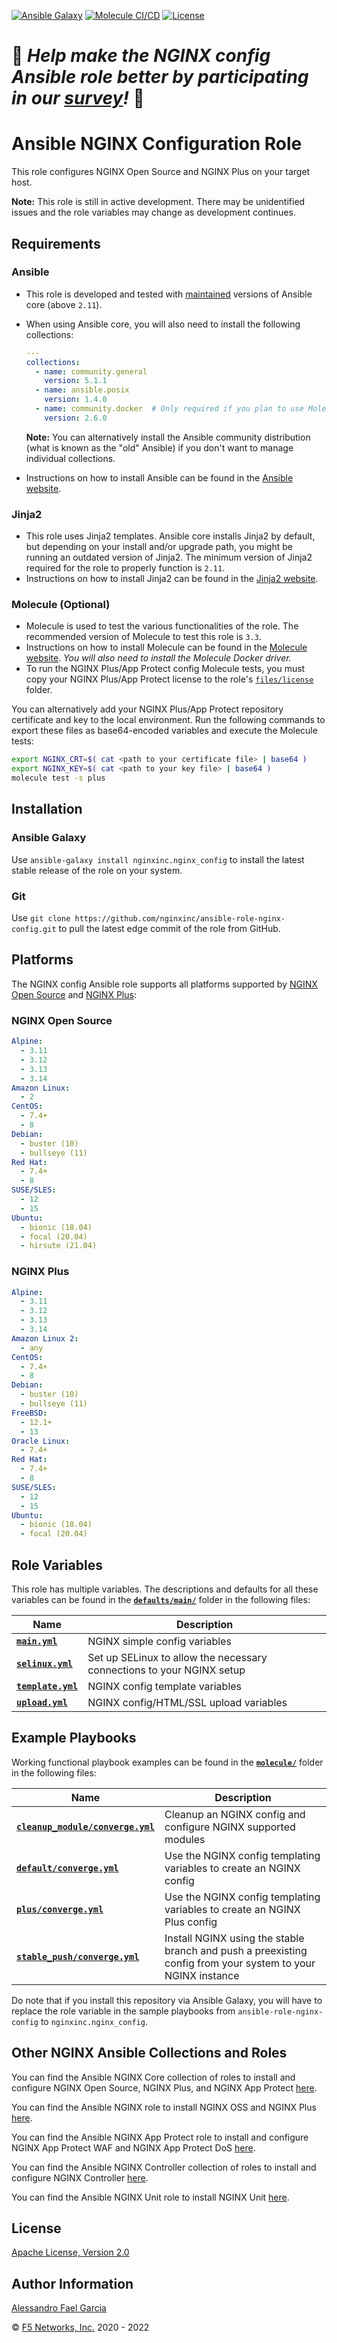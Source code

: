 [![Ansible Galaxy](https://img.shields.io/badge/galaxy-nginxinc.nginx__config-5bbdbf.svg)](https://galaxy.ansible.com/nginxinc/nginx_config)
[![Molecule CI/CD](https://github.com/nginxinc/ansible-role-nginx-config/workflows/Molecule%20CI/CD/badge.svg)](https://github.com/nginxinc/ansible-role-nginx-config/actions)
[![License](https://img.shields.io/badge/License-Apache--2.0-blue.svg)](https://opensource.org/licenses/Apache-2.0)

# 👾 *Help make the NGINX config Ansible role better by participating in our [survey](https://forms.office.com/Pages/ResponsePage.aspx?id=L_093Ttq0UCb4L-DJ9gcUKLQ7uTJaE1PitM_37KR881UM0NCWkY5UlE5MUYyWU1aTUcxV0NRUllJSC4u)!* 👾

# Ansible NGINX Configuration Role

This role configures NGINX Open Source and NGINX Plus on your target host.

**Note:** This role is still in active development. There may be unidentified issues and the role variables may change as development continues.

## Requirements

### Ansible

* This role is developed and tested with [maintained](https://docs.ansible.com/ansible/devel/reference_appendices/release_and_maintenance.html) versions of Ansible core (above `2.11`).
* When using Ansible core, you will also need to install the following collections:

    ```yaml
    ---
    collections:
      - name: community.general
        version: 5.1.1
      - name: ansible.posix
        version: 1.4.0
      - name: community.docker  # Only required if you plan to use Molecule (see below)
        version: 2.6.0
    ```

    **Note:** You can alternatively install the Ansible community distribution (what is known as the "old" Ansible) if you don't want to manage individual collections.
* Instructions on how to install Ansible can be found in the [Ansible website](https://docs.ansible.com/ansible/latest/installation_guide/intro_installation.html#upgrading-ansible-from-version-2-9-and-older-to-version-2-10-or-later).

### Jinja2

* This role uses Jinja2 templates. Ansible core installs Jinja2 by default, but depending on your install and/or upgrade path, you might be running an outdated version of Jinja2. The minimum version of Jinja2 required for the role to properly function is `2.11`.
* Instructions on how to install Jinja2 can be found in the [Jinja2 website](https://jinja.palletsprojects.com/en/2.11.x/intro/#installation).

### Molecule (Optional)

* Molecule is used to test the various functionalities of the role. The recommended version of Molecule to test this role is `3.3`.
* Instructions on how to install Molecule can be found in the [Molecule website](https://molecule.readthedocs.io/en/latest/installation.html). *You will also need to install the Molecule Docker driver.*
* To run the NGINX Plus/App Protect config Molecule tests, you must copy your NGINX Plus/App Protect license to the role's [`files/license`](https://github.com/nginxinc/ansible-role-nginx-config/blob/main/files/license/) folder.

You can alternatively add your NGINX Plus/App Protect repository certificate and key to the local environment. Run the following commands to export these files as base64-encoded variables and execute the Molecule tests:

```bash
export NGINX_CRT=$( cat <path to your certificate file> | base64 )
export NGINX_KEY=$( cat <path to your key file> | base64 )
molecule test -s plus
```

## Installation

### Ansible Galaxy

Use `ansible-galaxy install nginxinc.nginx_config` to install the latest stable release of the role on your system.

### Git

Use `git clone https://github.com/nginxinc/ansible-role-nginx-config.git` to pull the latest edge commit of the role from GitHub.

## Platforms

The NGINX config Ansible role supports all platforms supported by [NGINX Open Source](https://nginx.org/en/linux_packages.html#mainline) and [NGINX Plus](https://www.nginx.com/products/technical-specs/):

### NGINX Open Source

```yaml
Alpine:
  - 3.11
  - 3.12
  - 3.13
  - 3.14
Amazon Linux:
  - 2
CentOS:
  - 7.4+
  - 8
Debian:
  - buster (10)
  - bullseye (11)
Red Hat:
  - 7.4+
  - 8
SUSE/SLES:
  - 12
  - 15
Ubuntu:
  - bionic (18.04)
  - focal (20.04)
  - hirsute (21.04)
```

### NGINX Plus

```yaml
Alpine:
  - 3.11
  - 3.12
  - 3.13
  - 3.14
Amazon Linux 2:
  - any
CentOS:
  - 7.4+
  - 8
Debian:
  - buster (10)
  - bullseye (11)
FreeBSD:
  - 12.1+
  - 13
Oracle Linux:
  - 7.4+
Red Hat:
  - 7.4+
  - 8
SUSE/SLES:
  - 12
  - 15
Ubuntu:
  - bionic (18.04)
  - focal (20.04)
```

## Role Variables

This role has multiple variables. The descriptions and defaults for all these variables can be found in the **[`defaults/main/`](https://github.com/nginxinc/ansible-role-nginx-config/blob/main/defaults/main/)** folder in the following files:

| Name | Description |
| ---- | ----------- |
| **[`main.yml`](https://github.com/nginxinc/ansible-role-nginx-config/blob/main/defaults/main/main.yml)** | NGINX simple config variables |
| **[`selinux.yml`](https://github.com/nginxinc/ansible-role-nginx-config/blob/main/defaults/main/selinux.yml)** | Set up SELinux to allow the necessary connections to your NGINX setup |
| **[`template.yml`](https://github.com/nginxinc/ansible-role-nginx-config/blob/main/defaults/main/template.yml)** | NGINX config template variables |
| **[`upload.yml`](https://github.com/nginxinc/ansible-role-nginx-config/blob/main/defaults/main/upload.yml)** | NGINX config/HTML/SSL upload variables |

## Example Playbooks

Working functional playbook examples can be found in the **[`molecule/`](https://github.com/nginxinc/ansible-role-nginx-config/blob/main/molecule/)** folder in the following files:

| Name | Description |
| ---- | ----------- |
| **[`cleanup_module/converge.yml`](https://github.com/nginxinc/ansible-role-nginx-config/blob/main/molecule/cleanup_module/converge.yml)** | Cleanup an NGINX config and configure NGINX supported modules |
| **[`default/converge.yml`](https://github.com/nginxinc/ansible-role-nginx-config/blob/main/molecule/default/converge.yml)** | Use the NGINX config templating variables to create an NGINX config |
| **[`plus/converge.yml`](https://github.com/nginxinc/ansible-role-nginx-config/blob/main/molecule/plus/converge.yml)** | Use the NGINX config templating variables to create an NGINX Plus config |
| **[`stable_push/converge.yml`](https://github.com/nginxinc/ansible-role-nginx-config/blob/main/molecule/stable_push/converge.yml)** | Install NGINX using the stable branch and push a preexisting config from your system to your NGINX instance |

Do note that if you install this repository via Ansible Galaxy, you will have to replace the role variable in the sample playbooks from `ansible-role-nginx-config` to `nginxinc.nginx_config`.

## Other NGINX Ansible Collections and Roles

You can find the Ansible NGINX Core collection of roles to install and configure NGINX Open Source, NGINX Plus, and NGINX App Protect [here](https://github.com/nginxinc/ansible-collection-nginx).

You can find the Ansible NGINX role to install NGINX OSS and NGINX Plus [here](https://github.com/nginxinc/ansible-role-nginx).

You can find the Ansible NGINX App Protect role to install and configure NGINX App Protect WAF and NGINX App Protect DoS [here](https://github.com/nginxinc/ansible-role-nginx-app-protect).

You can find the Ansible NGINX Controller collection of roles to install and configure NGINX Controller [here](https://github.com/nginxinc/ansible-collection-nginx_controller).

You can find the Ansible NGINX Unit role to install NGINX Unit [here](https://github.com/nginxinc/ansible-role-nginx-unit).

## License

[Apache License, Version 2.0](https://github.com/nginxinc/ansible-role-nginx-config/blob/main/LICENSE)

## Author Information

[Alessandro Fael Garcia](https://github.com/alessfg)

&copy; [F5 Networks, Inc.](https://www.f5.com/) 2020 - 2022
